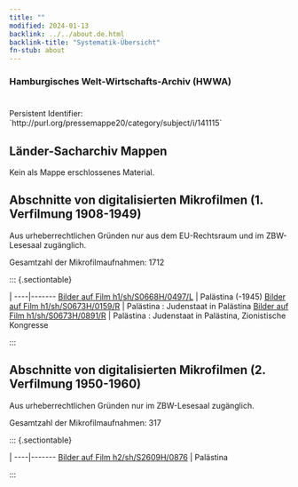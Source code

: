 ```yaml
---
title: ""
modified: 2024-01-13
backlink: ../../about.de.html
backlink-title: "Systematik-Übersicht"
fn-stub: about
---
```


### Hamburgisches Welt-Wirtschafts-Archiv (HWWA)

# 

<div class="hint">Persistent Identifier: `http://purl.org/pressemappe20/category/subject/i/141115`</div>







## Länder-Sacharchiv Mappen





Kein als Mappe erschlossenes Material.



<a id="filmsections" />

## Abschnitte von digitalisierten Mikrofilmen (1. Verfilmung 1908-1949)

<p>Aus urheberrechtlichen Gründen nur aus dem EU-Rechtsraum und im ZBW-Lesesaal zugänglich.</p>


<p>Gesamtzahl der Mikrofilmaufnahmen: 1712</p>





::: {.sectiontable}

 | 
----|-------
<a class="btn" href="https://pm20.zbw.eu/film/h1/sh/S0668H/0497/L" rel="nofollow">Bilder auf Film h1/sh/S0668H/0497/L</a> | Palästina (-1945)
<a class="btn" href="https://pm20.zbw.eu/film/h1/sh/S0673H/0159/R" rel="nofollow">Bilder auf Film h1/sh/S0673H/0159/R</a> | Palästina : Judenstaat in Palästina
<a class="btn" href="https://pm20.zbw.eu/film/h1/sh/S0673H/0891/R" rel="nofollow">Bilder auf Film h1/sh/S0673H/0891/R</a> | Palästina : Judenstaat in Palästina, Zionistische Kongresse


:::




## Abschnitte von digitalisierten Mikrofilmen (2. Verfilmung 1950-1960)

<p>Aus urheberrechtlichen Gründen nur im ZBW-Lesesaal zugänglich.</p>


<p>Gesamtzahl der Mikrofilmaufnahmen: 317</p>





::: {.sectiontable}

 | 
----|-------
<a class="btn" href="https://pm20.zbw.eu/film/h2/sh/S2609H/0876" rel="nofollow">Bilder auf Film h2/sh/S2609H/0876</a> | Palästina


:::
















